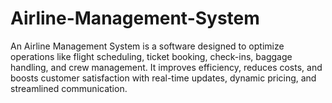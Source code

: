 # Airline-Management-System
An Airline Management System is a software designed to optimize operations like flight scheduling, ticket booking, check-ins, baggage handling, and crew management. It improves efficiency, reduces costs, and boosts customer satisfaction with real-time updates, dynamic pricing, and streamlined communication.
